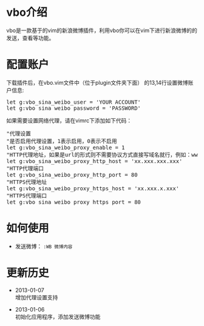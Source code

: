 vbo介绍
===

vbo是一款基于的vim的新浪微博插件，利用vbo你可以在vim下进行新浪微博的的发送，查看等功能。


配置账户
===

下载插件后，在vbo.vim文件中（位于plugin文件夹下面） 的13,14行设置微博账户信息:
<pre>
let g:vbo_sina_weibo_user = 'YOUR ACCOUNT'
let g:vbo_sina_weibo_password = 'PASSWORD'
</pre>

如果需要设置网络代理，请在vimrc下添加如下代码：
<pre>
"代理设置
"是否启用代理设置，1表示启用，0表示不启用
let g:vbo_sina_weibo_proxy_enable = 1 
"HTTP代理地址，如果是url的形式则不需要协议方式直接写域名就行，例如：www.baidu.com
let g:vbo_sina_weibo_proxy_http_host = 'xx.xxx.xxx.xxx'
"HTTP代理端口
let g:vbo_sina_weibo_proxy_http_port = 80
"HTTPS代理地址
let g:vbo_sina_weibo_proxy_https_host = 'xx.xxx.x.xxx'
"HTTPS代理端口
let g:vbo_sina_weibo_proxy_https_port = 80
</pre>

如何使用
===

* 发送微博： `:WB 微博内容`

更新历史
===
* 2013-01-07  
增加代理设置支持

* 2013-01-06  
初始化应用程序，添加发送微博功能
